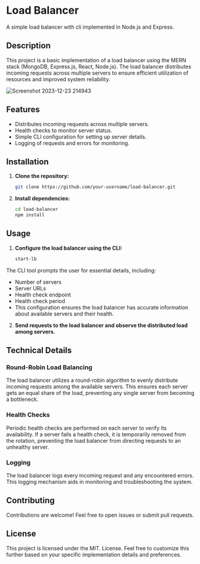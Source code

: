 # Load Balancer

A simple load balancer with cli implemented in Node.js and Express.

## Description

This project is a basic implementation of a load balancer using the MERN stack (MongoDB, Express.js, React, Node.js). The load balancer distributes incoming requests across multiple servers to ensure efficient utilization of resources and improved system reliability.

![Screenshot 2023-12-23 214943](https://github.com/harshilsharmaa/Load-Balancer/assets/71216106/c91bdfca-7327-45a7-a5a4-d39f0330f81a)


## Features

- Distributes incoming requests across multiple servers.
- Health checks to monitor server status.
- Simple CLI configuration for setting up server details.
- Logging of requests and errors for monitoring.

## Installation

1. **Clone the repository:**

   ```bash
   git clone https://github.com/your-username/load-balancer.git

   
2. **Install dependencies:**

   ```bash
   cd load-balancer
   npm install

   
## Usage

1. **Configure the load balancer using the CLI:**

   ```bash
   start-lb

 The CLI tool prompts the user for essential details, including:

- Number of servers
- Server URLs
- Health check endpoint
- Health check period
- This configuration ensures the load balancer has accurate information about available servers and their health.

   
2. **Send requests to the load balancer and observe the distributed load among servers.**

## Technical Details

### Round-Robin Load Balancing
The load balancer utilizes a round-robin algorithm to evenly distribute incoming requests among the available servers. This ensures each server gets an equal share of the load, preventing any single server from becoming a bottleneck.

### Health Checks
Periodic health checks are performed on each server to verify its availability. If a server fails a health check, it is temporarily removed from the rotation, preventing the load balancer from directing requests to an unhealthy server.

### Logging
The load balancer logs every incoming request and any encountered errors. This logging mechanism aids in monitoring and troubleshooting the system.

## Contributing
Contributions are welcome! Feel free to open issues or submit pull requests.

## License
This project is licensed under the MIT. License.
Feel free to customize this further based on your specific implementation details and preferences.

